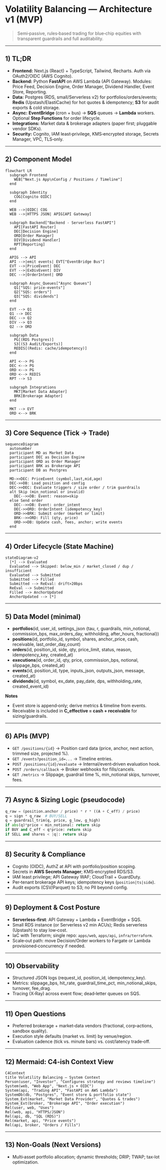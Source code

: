 # Volatility Balancing — Architecture v1 (MVP)

> Semi‑passive, rules‑based trading for blue‑chip equities with transparent guardrails and full auditability.

---

## 1) TL;DR
- **Frontend:** Next.js (React) + TypeScript, Tailwind, Recharts. Auth via OAuth2/OIDC (AWS Cognito).
- **Backend:** Python **FastAPI** on AWS Lambda (API Gateway). Modules: Price Feed, Decision Engine, Order Manager, Dividend Handler, Event Store, Reporting.
- **Data:** Postgres (RDS, small/Serverless v2) for portfolios/orders/events; **Redis** (Upstash/ElastiCache) for hot quotes & idempotency; **S3** for audit exports & cold storage.
- **Async:** **EventBridge** (cron + bus) → **SQS** queues → **Lambda** workers. Optional **Step Functions** for order lifecycle.
- **Integrations:** Market data & brokerage adapters (paper first; pluggable vendor SDKs).
- **Security:** Cognito, IAM least‑privilege, KMS‑encrypted storage, Secrets Manager, VPC, TLS‑only.

---

## 2) Component Model
```mermaid
flowchart LR
  subgraph Frontend
    WEB["Next.js App\nConfig / Positions / Timeline"]
  end

  subgraph Identity
    COG[Cognito OIDC]
  end

  WEB -->|OIDC| COG
  WEB -->|HTTPS JSON| APIG[API Gateway]

  subgraph Backend["Backend - Serverless FastAPI"]
    API[FastAPI Router]
    DEC[Decision Engine]
    ORD[Order Manager]
    DIV[Dividend Handler]
    RPT[Reporting]
  end

  APIG --> API
  API -->|emit events| EVT["EventBridge Bus"]
  EVT -->|PriceEvent| DEC
  EVT -->|ExDivEvent| DIV
  DEC -->|OrderIntent| ORD

  subgraph Async_Queues["Async Queues"]
    Q1["SQS: price-events"]
    Q2["SQS: orders"]
    Q3["SQS: dividends"]
  end

  EVT --> Q1
  Q1 --> DEC
  DEC --> Q2
  DIV --> Q3
  Q2 --> ORD

  subgraph Data
    PG[(RDS Postgres)]
    S3[(S3 Audit/Exports)]
    REDIS[(Redis: cache/idempotency)]
  end

  API <--> PG
  DEC <--> PG
  ORD <--> PG
  ORD <--> REDIS
  RPT --> S3

  subgraph Integrations
    MKT[Market Data Adapter]
    BRK[Brokerage Adapter]
  end

  MKT --> EVT
  ORD <--> BRK
```

---

## 3) Core Sequence (Tick → Trade)
```mermaid
sequenceDiagram
  autonumber
  participant MD as Market Data
  participant DEC as Decision Engine
  participant ORD as Order Manager
  participant BRK as Brokerage API
  participant DB as Postgres

  MD->>DEC: PriceEvent (symbol,last,mid,age)
  DEC->>DB: Load position and config
  DEC->>DEC: Evaluate triggers / size order / trim guardrails
  alt Skip (min_notional or invalid)
    DEC-->>DB: Event: reason=skip
  else Send order
    DEC-->>DB: Event: order_intent
    DEC->>ORD: OrderIntent (idempotency_key)
    ORD->>BRK: Submit order (market or limit)
    BRK-->>ORD: Fill (qty, price)
    ORD->>DB: Update cash, fees, anchor; write events
  end
```

---

## 4) Order Lifecycle (State Machine)
```mermaid
stateDiagram-v2
  [*] --> Evaluated
  Evaluated --> Skipped: below_min / market_closed / dup / insufficient
  Evaluated --> Submitted
  Submitted --> Filled
  Submitted --> ReEval: drift>20bps
  ReEval --> Submitted
  Filled --> AnchorUpdated
  AnchorUpdated --> [*]
```

---

## 5) Data Model (minimal)
- **portfolios**(id, user_id, settings_json {tau, r, guardrails, min_notional, commission_bps, max_orders_day, withholding, after_hours, fractional})
- **positions**(id, portfolio_id, symbol, shares, anchor_price, cash, receivable, last_order_day_count)
- **orders**(id, position_id, side, qty, price_limit, status, reason, idempotency_key, created_at)
- **executions**(id, order_id, qty, price, commission_bps, notional, slippage_bps, created_at)
- **events**(id, position_id, type, inputs_json, outputs_json, message, created_at)
- **dividends**(id, symbol, ex_date, pay_date, dps, withholding_rate, created_event_id)

**Notes**
- Event store is append‑only; derive metrics & timeline from events.
- Receivable is included in **C_effective = cash + receivable** for sizing/guardrails.

---

## 6) APIs (MVP)
- `GET /positions/{id}` → Position card data (price, anchor, next action, trimmed size, projected %).
- `GET /events?position_id=...` → Timeline entries.
- `POST /positions/{id}/evaluate` → Internal/event‑driven evaluation hook.
- `POST /orders/callback` → Broker webhooks for fills/cancels.
- `GET /metrics` → Slippage, guardrail time %, min_notional skips, turnover, fees.

---

## 7) Async & Sizing Logic (pseudocode)
```python
q_raw = (position.anchor / price) * r * ((A + C_eff) / price)
q = sign * q_raw  # BUY/SELL
q = guardrail_trim(q, price, g_low, g_high)
if abs(q)*price < min_notional: return skip
if BUY and C_eff < q*price: return skip
if SELL and shares < |q|: return skip
```

---

## 8) Security & Compliance
- Cognito (OIDC), AuthZ at API with portfolio/position scoping.
- Secrets in **AWS Secrets Manager**; KMS‑encrypted RDS/S3.
- IAM least privilege; API Gateway WAF; CloudTrail + GuardDuty.
- Per‑tenant brokerage API keys; idempotency keys (`position|ts|side`).
- Audit exports (CSV/Parquet) to S3; no PII beyond config.

---

## 9) Deployment & Cost Posture
- **Serverless‑first**: API Gateway + Lambda + EventBridge + SQS.
- Small RDS instance (or Serverless v2 min ACUs); Redis serverless (Upstash) to stay low‑cost.
- IaC with Terraform; single repo: `apps/web`, `apps/api`, `infra/terraform`.
- Scale‑out path: move Decision/Order workers to Fargate or Lambda provisioned‑concurrency if needed.

---

## 10) Observability
- Structured JSON logs (request_id, position_id, idempotency_key).
- Metrics: slippage_bps, hit_rate, guardrail_time_pct, min_notional_skips, turnover, fee_drag.
- Tracing (X‑Ray) across event flow; dead‑letter queues on SQS.

---

## 11) Open Questions
- Preferred brokerage + market‑data vendors (fractional, corp‑actions, sandbox quality).
- Execution style defaults (market vs. limit) by venue/region.
- Evaluation cadence (tick vs. minute bars) vs. cost/latency trade‑off.

---

## 12) Mermaid: C4‑ish Context View
```mermaid
C4Context
title Volatility Balancing – System Context
Person(user, "Investor", "Configures strategy and reviews timeline")
System(web, "Web App", "Next.js + OIDC")
System(api, "Trading API", "FastAPI on AWS Lambda")
SystemDb(db, "Postgres", "Event store & portfolio state")
System_Ext(market, "Market Data Provider", "Quotes & trades")
System_Ext(broker, "Brokerage API", "Order execution")
Rel(user, web, "Uses")
Rel(web, api, "HTTPS/JSON")
Rel(api, db, "SQL (RDS)")
Rel(market, api, "Price events")
Rel(api, broker, "Orders / Fills")
```

---

## 13) Non‑Goals (Next Versions)
- Multi‑asset portfolio allocation; dynamic thresholds; DRIP; TWAP; tax‑lot optimization.
